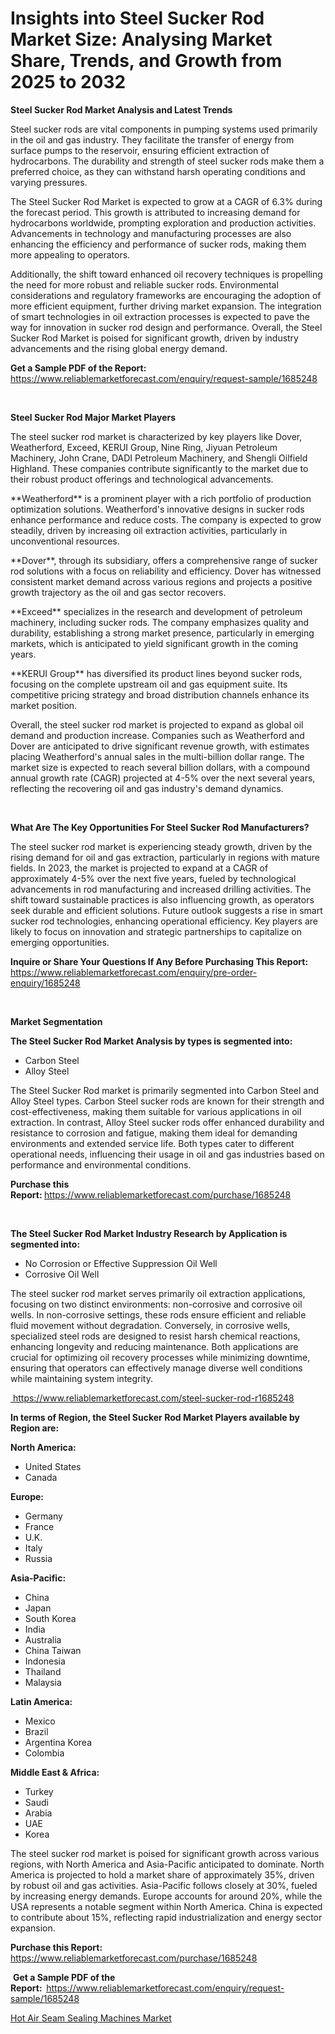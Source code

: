<p><h1>Insights into Steel Sucker Rod Market Size: Analysing Market Share, Trends, and Growth from 2025 to 2032</h1></p><p><strong>Steel Sucker Rod Market Analysis and Latest Trends</strong></p>
<p><p>Steel sucker rods are vital components in pumping systems used primarily in the oil and gas industry. They facilitate the transfer of energy from surface pumps to the reservoir, ensuring efficient extraction of hydrocarbons. The durability and strength of steel sucker rods make them a preferred choice, as they can withstand harsh operating conditions and varying pressures.</p><p>The Steel Sucker Rod Market is expected to grow at a CAGR of 6.3% during the forecast period. This growth is attributed to increasing demand for hydrocarbons worldwide, prompting exploration and production activities. Advancements in technology and manufacturing processes are also enhancing the efficiency and performance of sucker rods, making them more appealing to operators. </p><p>Additionally, the shift toward enhanced oil recovery techniques is propelling the need for more robust and reliable sucker rods. Environmental considerations and regulatory frameworks are encouraging the adoption of more efficient equipment, further driving market expansion. The integration of smart technologies in oil extraction processes is expected to pave the way for innovation in sucker rod design and performance. Overall, the Steel Sucker Rod Market is poised for significant growth, driven by industry advancements and the rising global energy demand.</p></p>
<p><strong>Get a Sample PDF of the Report:&nbsp;</strong> <a href="https://www.reliablemarketforecast.com/enquiry/request-sample/1685248?utm_campaign=1130&utm_medium=2&utm_source=Github&utm_content=ia&utm_term=19022025&utm_id=steel-sucker-rod">https://www.reliablemarketforecast.com/enquiry/request-sample/1685248</a></p>
<p>&nbsp;</p>
<p><strong>Steel Sucker Rod Major Market Players</strong></p>
<p><p>The steel sucker rod market is characterized by key players like Dover, Weatherford, Exceed, KERUI Group, Nine Ring, Jiyuan Petroleum Machinery, John Crane, DADI Petroleum Machinery, and Shengli Oilfield Highland. These companies contribute significantly to the market due to their robust product offerings and technological advancements.</p><p>**Weatherford** is a prominent player with a rich portfolio of production optimization solutions. Weatherford's innovative designs in sucker rods enhance performance and reduce costs. The company is expected to grow steadily, driven by increasing oil extraction activities, particularly in unconventional resources.</p><p>**Dover**, through its subsidiary, offers a comprehensive range of sucker rod solutions with a focus on reliability and efficiency. Dover has witnessed consistent market demand across various regions and projects a positive growth trajectory as the oil and gas sector recovers.</p><p>**Exceed** specializes in the research and development of petroleum machinery, including sucker rods. The company emphasizes quality and durability, establishing a strong market presence, particularly in emerging markets, which is anticipated to yield significant growth in the coming years.</p><p>**KERUI Group** has diversified its product lines beyond sucker rods, focusing on the complete upstream oil and gas equipment suite. Its competitive pricing strategy and broad distribution channels enhance its market position.</p><p>Overall, the steel sucker rod market is projected to expand as global oil demand and production increase. Companies such as Weatherford and Dover are anticipated to drive significant revenue growth, with estimates placing Weatherford's annual sales in the multi-billion dollar range. The market size is expected to reach several billion dollars, with a compound annual growth rate (CAGR) projected at 4-5% over the next several years, reflecting the recovering oil and gas industry's demand dynamics.</p></p>
<p>&nbsp;</p>
<p><strong>What Are The Key Opportunities For Steel Sucker Rod Manufacturers?</strong></p>
<p><p>The steel sucker rod market is experiencing steady growth, driven by the rising demand for oil and gas extraction, particularly in regions with mature fields. In 2023, the market is projected to expand at a CAGR of approximately 4-5% over the next five years, fueled by technological advancements in rod manufacturing and increased drilling activities. The shift toward sustainable practices is also influencing growth, as operators seek durable and efficient solutions. Future outlook suggests a rise in smart sucker rod technologies, enhancing operational efficiency. Key players are likely to focus on innovation and strategic partnerships to capitalize on emerging opportunities.</p></p>
<p><strong>Inquire or Share Your Questions If Any Before Purchasing This Report:</strong> <a href="https://www.reliablemarketforecast.com/enquiry/pre-order-enquiry/1685248?utm_campaign=1130&utm_medium=2&utm_source=Github&utm_content=ia&utm_term=19022025&utm_id=steel-sucker-rod">https://www.reliablemarketforecast.com/enquiry/pre-order-enquiry/1685248</a></p>
<p>&nbsp;</p>
<p><strong>Market Segmentation</strong></p>
<p><strong>The Steel Sucker Rod Market Analysis by types is segmented into:</strong></p>
<p><ul><li>Carbon Steel</li><li>Alloy Steel</li></ul></p>
<p><p>The Steel Sucker Rod market is primarily segmented into Carbon Steel and Alloy Steel types. Carbon Steel sucker rods are known for their strength and cost-effectiveness, making them suitable for various applications in oil extraction. In contrast, Alloy Steel sucker rods offer enhanced durability and resistance to corrosion and fatigue, making them ideal for demanding environments and extended service life. Both types cater to different operational needs, influencing their usage in oil and gas industries based on performance and environmental conditions.</p></p>
<p><strong>Purchase this Report:&nbsp;</strong><a href="https://www.reliablemarketforecast.com/purchase/1685248?utm_campaign=1130&utm_medium=2&utm_source=Github&utm_content=ia&utm_term=19022025&utm_id=steel-sucker-rod">https://www.reliablemarketforecast.com/purchase/1685248</a></p>
<p>&nbsp;</p>
<p><strong>The Steel Sucker Rod Market Industry Research by Application is segmented into:</strong></p>
<p><ul><li>No Corrosion or Effective Suppression Oil Well</li><li>Corrosive Oil Well</li></ul></p>
<p><p>The steel sucker rod market serves primarily oil extraction applications, focusing on two distinct environments: non-corrosive and corrosive oil wells. In non-corrosive settings, these rods ensure efficient and reliable fluid movement without degradation. Conversely, in corrosive wells, specialized steel rods are designed to resist harsh chemical reactions, enhancing longevity and reducing maintenance. Both applications are crucial for optimizing oil recovery processes while minimizing downtime, ensuring that operators can effectively manage diverse well conditions while maintaining system integrity.</p></p>
<p><a href="https://www.reliablemarketforecast.com/steel-sucker-rod-r1685248?utm_campaign=1130&utm_medium=2&utm_source=Github&utm_content=ia&utm_term=19022025&utm_id=steel-sucker-rod">&nbsp;https://www.reliablemarketforecast.com/steel-sucker-rod-r1685248</a></p>
<p><strong>In terms of Region, the Steel Sucker Rod Market Players available by Region are:</strong></p>
<p>
    <p> <strong> North America: </strong>
        <ul>
            <li>United States</li>
            <li>Canada</li>
        </ul>
        </p> 
    <p> <strong> Europe: </strong>
        <ul>
            <li>Germany</li>
            <li>France</li>
            <li>U.K.</li>
            <li>Italy</li>
            <li>Russia</li>
        </ul>
        </p> 
    <p> <strong> Asia-Pacific: </strong>
        <ul>
            <li>China</li>
            <li>Japan</li>
            <li>South Korea</li>
            <li>India</li>
            <li>Australia</li>
            <li>China Taiwan</li>
            <li>Indonesia</li>
            <li>Thailand</li>
            <li>Malaysia</li>
        </ul>
        </p> 
    <p> <strong> Latin America: </strong>
        <ul>
            <li>Mexico</li>
            <li>Brazil</li>
            <li>Argentina Korea</li>
            <li>Colombia</li>
        </ul>
        </p> 
    <p> <strong> Middle East & Africa: </strong>
        <ul>
            <li>Turkey</li>
            <li>Saudi</li>
            <li>Arabia</li>
            <li>UAE</li>
            <li>Korea</li>
        </ul>
    </p>
    </p>
<p><p>The steel sucker rod market is poised for significant growth across various regions, with North America and Asia-Pacific anticipated to dominate. North America is projected to hold a market share of approximately 35%, driven by robust oil and gas activities. Asia-Pacific follows closely at 30%, fueled by increasing energy demands. Europe accounts for around 20%, while the USA represents a notable segment within North America. China is expected to contribute about 15%, reflecting rapid industrialization and energy sector expansion.</p></p>
<p><strong>Purchase this Report: </strong><a href="https://www.reliablemarketforecast.com/purchase/1685248?utm_campaign=1130&utm_medium=2&utm_source=Github&utm_content=ia&utm_term=19022025&utm_id=steel-sucker-rod">https://www.reliablemarketforecast.com/purchase/1685248</a></p>
<p>&nbsp;<strong>Get a Sample PDF of the Report:&nbsp;&nbsp;</strong><a href="https://www.reliablemarketforecast.com/enquiry/request-sample/1685248?utm_campaign=1130&utm_medium=2&utm_source=Github&utm_content=ia&utm_term=19022025&utm_id=steel-sucker-rod">https://www.reliablemarketforecast.com/enquiry/request-sample/1685248</a></p>
<p><strong></strong></p>
<p><p><a href="https://github.com/RickHolmes3/Market-Research-Report-List-7/blob/main/hot-air-seam-sealing-machines-market.md?utm_campaign=1130&utm_medium=2&utm_source=Github&utm_content=ia&utm_term=19022025&utm_id=steel-sucker-rod">Hot Air Seam Sealing Machines Market</a></p></p>